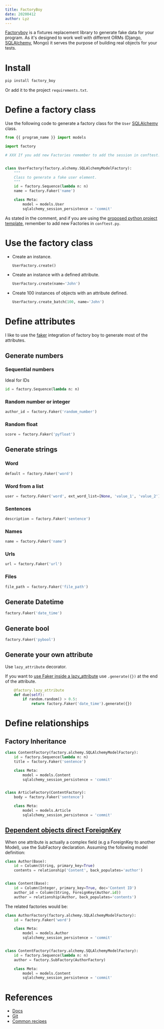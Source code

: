 ```yaml
---
title: FactoryBoy
date: 20200412
author: Lyz
---
```


[Factoryboy](https://github.com/FactoryBoy/factory_boy) is a fixtures
replacement library to generate fake data for your program. As it's designed to
work well with different ORMs (Django, [SQLAlchemy](sqlalchemy.md), Mongo) it
serves the purpose of building real objects for your tests.

# Install

```bash
pip install factory_boy
```

Or add it to the project `requirements.txt`.

# Define a factory class

Use the following code to generate a factory class for the `User`
[SQLAlchemy](sqlalchemy.md) class.

```python
from {{ program_name }} import models

import factory

# XXX If you add new Factories remember to add the session in conftest.py


class UserFactory(factory.alchemy.SQLAlchemyModelFactory):
    """
    Class to generate a fake user element.
    """
    id = factory.Sequence(lambda n: n)
    name = factory.Faker('name')

    class Meta:
        model = models.User
        sqlalchemy_session_persistence = 'commit'
```

As stated in the comment, and if you are using the [proposed python project
template](python_project_template.md), remember to add new Factories in
`conftest.py`.

# Use the factory class

* Create an instance.

    ```python
    UserFactory.create()
    ```

* Create an instance with a defined attribute.

    ```python
    UserFactory.create(name='John')
    ```

* Create 100 instances of objects with an attribute defined.

    ```python
    UserFactory.create_batch(100, name='John')
    ```

# Define attributes

I like to use the [faker](faker.md) integration of factory boy to generate most
of the attributes.

## Generate numbers

### Sequential numbers

Ideal for IDs

```python
id = factory.Sequence(lambda n: n)
```

### Random number or integer

```python
author_id = factory.Faker('random_number')
```

### Random float

```python
score = factory.Faker('pyfloat')
```

## Generate strings

### Word

```python
default = factory.Faker('word')
```

### Word from a list

```python
user = factory.Faker('word', ext_word_list=[None, 'value_1', 'value_2'])
```

### Sentences

```python
description = factory.Faker('sentence')
```

### Names

```python
name = factory.Faker('name')
```

### Urls

```python
url = factory.Faker('url')
```

### Files

```python
file_path = factory.Faker('file_path')
```

## Generate Datetime

```python
factory.Faker('date_time')
```

## Generate bool

```python
factory.Faker('pybool')
```

## Generate your own attribute

Use `lazy_attribute` decorator.

If you want to [use Faker inside a lazy_attribute](https://stackoverflow.com/questions/45068596/how-to-use-lazy-attribute-with-faker-in-factory-boy) use `.generate({})` at the end
of the attribute.

```python
    @factory.lazy_attribute
    def due(self):
        if random.random() > 0.5:
            return factory.Faker('date_time').generate({})
```

# Define relationships

## Factory Inheritance

```python
class ContentFactory(factory.alchemy.SQLAlchemyModelFactory):
    id = factory.Sequence(lambda n: n)
    title = factory.Faker('sentence')

    class Meta:
        model = models.Content
        sqlalchemy_session_persistence = 'commit'


class ArticleFactory(ContentFactory):
    body = factory.Faker('sentence')

    class Meta:
        model = models.Article
        sqlalchemy_session_persistence = 'commit'
```

## [Dependent objects direct ForeignKey](https://stackoverflow.com/questions/50341071/simple-sqlalchemy-subfactory-example)

When one attribute is actually a complex field (e.g a ForeignKey to another
Model), use the SubFactory declaration. Assuming the following model definition:

```python
class Author(Base):
    id = Column(String, primary_key=True)
    contents = relationship('Content', back_populates='author')


class Content(Base):
    id = Column(Integer, primary_key=True, doc='Content ID')
    author_id = Column(String, ForeignKey(Author.id))
    author = relationship(Author, back_populates='contents')
```

The related factories would be:

```python
class AuthorFactory(factory.alchemy.SQLAlchemyModelFactory):
    id = factory.Faker('word')

    class Meta:
        model = models.Author
        sqlalchemy_session_persistence = 'commit'


class ContentFactory(factory.alchemy.SQLAlchemyModelFactory):
    id = factory.Sequence(lambda n: n)
    author = factory.SubFactory(AuthorFactory)

    class Meta:
        model = models.Content
        sqlalchemy_session_persistence = 'commit'
```

# References

* [Docs](https://factoryboy.readthedocs.io/en/latest/)
* [Git](https://github.com/FactoryBoy/factory_boy)
* [Common recipes](https://factoryboy.readthedocs.io/en/latest/recipes.html#dependent-objects-foreignkey)
